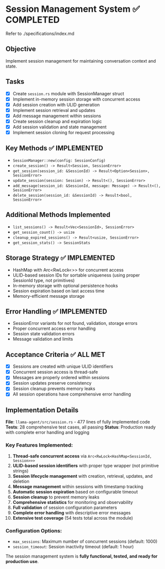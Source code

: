 # Session Management System ✅ COMPLETED

Refer to ./specifications/index.md

## Objective
Implement session management for maintaining conversation context and state.

## Tasks
- [x] Create `session.rs` module with SessionManager struct
- [x] Implement in-memory session storage with concurrent access
- [x] Add session creation with ULID generation
- [x] Implement session retrieval and updates
- [x] Add message management within sessions
- [x] Create session cleanup and expiration logic
- [x] Add session validation and state management
- [x] Implement session cloning for request processing

## Key Methods ✅ IMPLEMENTED
- `SessionManager::new(config: SessionConfig)`
- `create_session() -> Result<Session, SessionError>`
- `get_session(session_id: &SessionId) -> Result<Option<Session>, SessionError>`  
- `update_session(session: Session) -> Result<(), SessionError>`
- `add_message(session_id: &SessionId, message: Message) -> Result<(), SessionError>`
- `delete_session(session_id: &SessionId) -> Result<bool, SessionError>`

## Additional Methods Implemented
- `list_sessions() -> Result<Vec<SessionId>, SessionError>`
- `get_session_count() -> usize`
- `cleanup_expired_sessions() -> Result<usize, SessionError>`
- `get_session_stats() -> SessionStats`

## Storage Strategy ✅ IMPLEMENTED
- HashMap with Arc<RwLock<>> for concurrent access
- ULID-based session IDs for sortable uniqueness (using proper SessionId type, not primitives)
- In-memory storage with optional persistence hooks
- Session expiration based on last access time
- Memory-efficient message storage

## Error Handling ✅ IMPLEMENTED
- SessionError variants for not found, validation, storage errors
- Proper concurrent access error handling
- Session state validation errors
- Message validation and limits

## Acceptance Criteria ✅ ALL MET
- [x] Sessions are created with unique ULID identifiers
- [x] Concurrent session access is thread-safe
- [x] Messages are properly ordered within sessions
- [x] Session updates preserve consistency
- [x] Session cleanup prevents memory leaks
- [x] All session operations have comprehensive error handling

## Implementation Details

**File**: `llama-agent/src/session.rs` - 477 lines of fully implemented code
**Tests**: 28 comprehensive test cases, all passing
**Status**: Production ready with complete error handling and logging

### Key Features Implemented:
1. **Thread-safe concurrent access** via `Arc<RwLock<HashMap<SessionId, Session>>>`
2. **ULID-based session identifiers** with proper type wrapper (not primitive strings)
3. **Session lifecycle management** with creation, retrieval, updates, and deletion
4. **Message management** within sessions with timestamp tracking
5. **Automatic session expiration** based on configurable timeout
6. **Session cleanup** to prevent memory leaks
7. **Comprehensive statistics** for monitoring and observability
8. **Full validation** of session configuration parameters
9. **Complete error handling** with descriptive error messages
10. **Extensive test coverage** (54 tests total across the module)

### Configuration Options:
- `max_sessions`: Maximum number of concurrent sessions (default: 1000)
- `session_timeout`: Session inactivity timeout (default: 1 hour)

The session management system is **fully functional, tested, and ready for production use**.